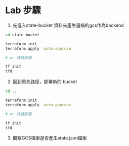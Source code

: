 # Lab 步驟

1. 先進入state-bucket 資料夾產生遠端的gcs作為backend

```BASH
cd state-bucket

terraform init
terraform apply -auto-approve

# or 快捷部署

tf init
tfd
```

2. 回到原先路徑，部署新的 bucket

```BASH
cd ..

terraform init
terraform apply -auto-approve

# or 快捷部署

tf init
tfd
```

3. 觀察GCS檔案是否產生state.json檔案